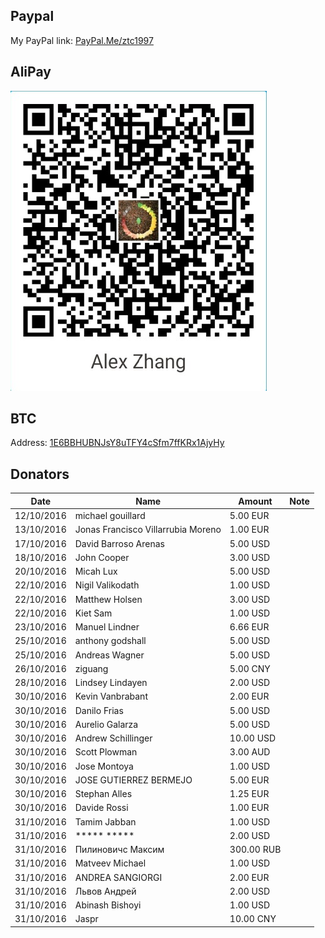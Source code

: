 ## Paypal

My PayPal link: [PayPal.Me/ztc1997](https://paypal.me/ztc1997)

## AliPay

![AliPay](./art/alipay.jpg)

## BTC
Address: [1E6BBHUBNJsY8uTFY4cSfm7ffKRx1AjyHy](https://blockchain.info/address/1E6BBHUBNJsY8uTFY4cSfm7ffKRx1AjyHy)

## Donators

| Date       | Name                               | Amount   | Note |
| ---------- | ---------------------------------- | -------- | ---- |
| 12/10/2016 | michael gouillard                  | 5.00 EUR |      |
| 13/10/2016 | Jonas Francisco Villarrubia Moreno | 1.00 EUR |      |
| 17/10/2016 | David Barroso Arenas               | 5.00 USD |      |
| 18/10/2016 | John Cooper                        | 3.00 USD |      |
| 20/10/2016 | Micah Lux                          | 5.00 USD |      |
| 22/10/2016 | Nigil Valikodath                   | 1.00 USD |      |
| 22/10/2016 | Matthew Holsen                     | 3.00 USD |      |
| 22/10/2016 | Kiet Sam                           | 1.00 USD |      |
| 23/10/2016 | Manuel Lindner                     | 6.66 EUR |      |
| 25/10/2016 | anthony godshall                   | 5.00 USD |      |
| 25/10/2016 | Andreas Wagner                     | 5.00 USD |      |
| 26/10/2016 | ziguang                            | 5.00 CNY |      |
| 28/10/2016 | Lindsey Lindayen                   | 2.00 USD |      |
| 30/10/2016 | Kevin Vanbrabant                   | 2.00 EUR |      |
| 30/10/2016 | Danilo Frias                       | 5.00 USD |      |
| 30/10/2016 | Aurelio Galarza                    | 5.00 USD |      |
| 30/10/2016 | Andrew Schillinger                 | 10.00 USD |      |
| 30/10/2016 | Scott Plowman                      | 3.00 AUD |      |
| 30/10/2016 | Jose Montoya                       | 1.00 USD |      |
| 30/10/2016 | JOSE GUTIERREZ BERMEJO             | 5.00 EUR |      |
| 30/10/2016 | Stephan Alles                      | 1.25 EUR |      |
| 30/10/2016 | Davide Rossi                       | 1.00 EUR |      |
| 31/10/2016 | Tamim Jabban                       | 1.00 USD |      |
| 31/10/2016 | \*\*\*\*\* \*\*\*\*\*              | 2.00 USD |      |
| 31/10/2016 | Пилиновичс Максим                  | 300.00 RUB |      |
| 31/10/2016 | Matveev Michael                    | 1.00 USD |      |
| 31/10/2016 | ANDREA SANGIORGI                   | 2.00 EUR |      |
| 31/10/2016 | Львов Андрей                       | 2.00 USD |      |
| 31/10/2016 | Abinash Bishoyi                    | 1.00 USD |      |
| 31/10/2016 | Jaspr                              | 10.00 CNY |      |
